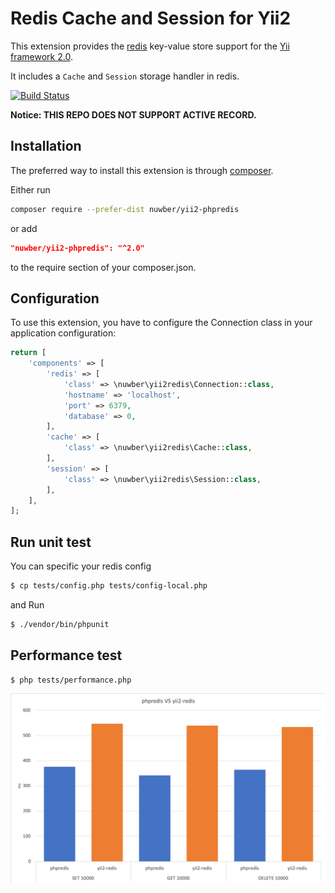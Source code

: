 Redis Cache and Session for Yii2
======================
This extension provides the [redis](http://redis.io/) key-value store support for the [Yii framework 2.0](http://www.yiiframework.com).

It includes a `Cache` and `Session` storage handler in redis.

[![Build Status](https://travis-ci.org/nuwber/yii2-phpredis.svg?branch=master)](https://travis-ci.org/nuwber/yii2-phpredis)

**Notice: THIS REPO DOES NOT SUPPORT ACTIVE RECORD.**

Installation
------------

The preferred way to install this extension is through [composer](http://getcomposer.org/download/).

Either run

```bash
composer require --prefer-dist nuwber/yii2-phpredis
```

or add

```json
"nuwber/yii2-phpredis": "^2.0"
```

to the require section of your composer.json.


Configuration
-------------

To use this extension, you have to configure the Connection class in your application configuration:

```php
return [
    'components' => [
        'redis' => [
            'class' => \nuwber\yii2redis\Connection::class,
            'hostname' => 'localhost',
            'port' => 6379,
            'database' => 0,
        ],
        'cache' => [
            'class' => \nuwber\yii2redis\Cache::class,
        ],
        'session' => [
            'class' => \nuwber\yii2redis\Session::class,
        ],
    ],
];
```

Run unit test
-------------

You can specific your redis config

```bash
$ cp tests/config.php tests/config-local.php
```

and Run

```bash
$ ./vendor/bin/phpunit
```

Performance test
------------------

```
$ php tests/performance.php
```

![phpredis-vs-yii-redis](./phpredis-vs-yii-redis.png)
